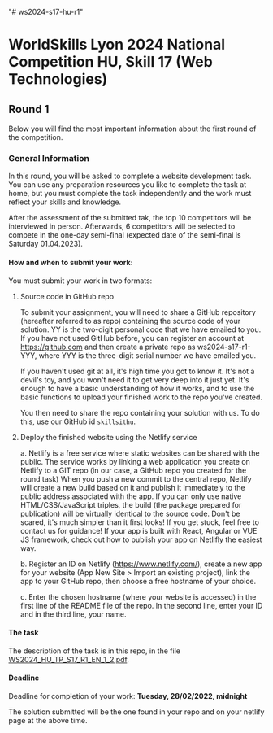 "# ws2024-s17-hu-r1"

# WorldSkills Lyon 2024 National Competition HU, Skill 17 (Web Technologies)


## Round 1

Below you will find the most important information about the first round of the competition.
### General Information
In this round, you will be asked to complete a website development task. You can use any preparation resources you like to complete the task at home, but you must complete the task independently and the work must reflect your skills and knowledge.

After the assessment of the submitted tak, the top 10 competitors will be interviewed in person. Afterwards, 6 competitors will be selected to compete in the one-day semi-final (expected date of the semi-final is Saturday 01.04.2023). 

#### How and when to submit your work:

You must submit your work in two formats:

1. Source code in GitHub repo

	To submit your assignment, you will need to share a GitHub repository (hereafter referred to as repo) containing the source code of your solution. YY is the two-digit personal code that we have emailed to you. If you have not used GitHub before, you can register an account at https://github.com and then create a private repo as ws2024-s17-r1-YYY, where YYY is the three-digit serial number we have emailed you. 

	If you haven't used git at all, it's high time you got to know it. It's not a devil's toy, and you won't need it to get very deep into it just yet. It's enough to have a basic understanding of how it works, and to use the basic functions to upload your finished work to the repo you've created. 

	You then need to share the repo containing your solution with us. To do this, use our GitHub id `skillsithu`.

2. Deploy the finished website using the Netlify service 

	a.	Netlify is a free service where static websites can be shared with the public. The service works by linking a web application you create on Netlify to a GIT repo (in our case, a GitHub repo you created for the round task) When you push a new commit to the central repo, Netlify will create a new build based on it and publish it immediately to the public address associated with the app. If you can only use native HTML/CSS/JavaScript triples, the build (the package prepared for publication) will be virtually identical to the source code. Don't be scared, it's much simpler than it first looks! If you get stuck, feel free to contact us for guidance! If your app is built with React, Angular or VUE JS framework, check out how to publish your app on Netlifly the easiest way.  

	b.	Register an ID on Netlify (https://www.netlify.com/), create a new app for your website (App New Site > Import an existing project), link the app to your GitHub repo, then choose a free hostname of your choice.
 
	c.	Enter the chosen hostname (where your website is accessed) in the first line of the README file of the repo. In the second line, enter your ID and in the third line, your name.

#### The task

The description of the task is in this repo, in the file [WS2024_HU_TP_S17_R1_EN_1_2.pdf](https://github.com/skillsit-hu/ws2024-s17-hu-r1/blob/master/WS2024_HU_TP_S17_R1_EN_1_2.pdf).

#### Deadline

Deadline for completion of your work: **Tuesday, 28/02/2022, midnight**

The solution submitted will be the one found in your repo and on your netlify page at the above time.

